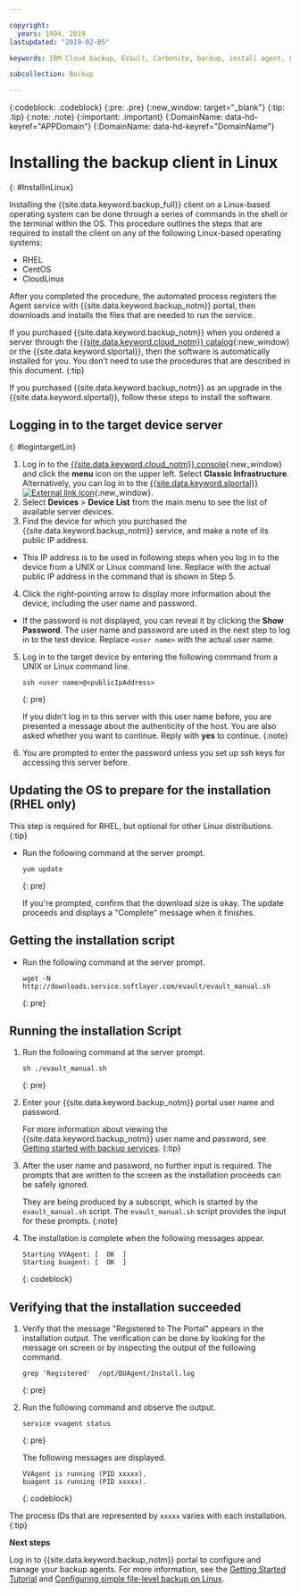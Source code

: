 ```yaml
---

copyright:
  years: 1994, 2019
lastupdated: "2019-02-05"

keywords: IBM Cloud backup, EVault, Carbonite, backup, install agent, Linux

subcollection: Backup

---
```

{:codeblock: .codeblock}
{:pre: .pre}
{:new_window: target="_blank"}
{:tip: .tip}
{:note: .note}
{:important: .important}
{:DomainName: data-hd-keyref="APPDomain"}
{:DomainName: data-hd-keyref="DomainName"}

# Installing the backup client in Linux
{: #InstallinLinux}

Installing the {{site.data.keyword.backup_full}} client on a Linux-based operating system can be done through a series of commands in the shell or the terminal within the OS. This procedure outlines the steps that are required to install the client on any of the following Linux-based operating systems:

- RHEL
- CentOS
- CloudLinux

After you completed the procedure, the automated process registers the Agent service with {{site.data.keyword.backup_notm}} portal, then downloads and installs the files that are needed to run the service.

If you purchased {{site.data.keyword.backup_notm}} when you ordered a server through the [{{site.data.keyword.cloud_notm}} catalog](https://{DomainName}/catalog/){:new_window} or the {{site.data.keyword.slportal}}, then the software is automatically installed for you. You don't need to use the procedures that are described in this document.
{:tip}

If you purchased {{site.data.keyword.backup_notm}} as an upgrade in the {{site.data.keyword.slportal}}, follow these steps to install the software.

## Logging in to the target device server
{: #logintargetLin}

1. Log in to the [{{site.data.keyword.cloud_notm}} console](https://{DomainName}/){:new_window} and click the **menu** icon on the upper left. Select **Classic Infrastructure**.<br/>
   Alternatively, you can log in to the [{{site.data.keyword.slportal}} ![External link icon](../../icons/launch-glyph.svg "External link icon")](https://control.softlayer.com/){:new_window}.
2. Select **Devices** > **Device List** from the main menu to see the list of available server devices.
3. Find the device for which you purchased the {{site.data.keyword.backup_notm}} service, and make a note of its public IP address.
  - This IP address is to be used in following steps when you log in to the device from a UNIX or Linux command line. Replace <publicIpAddress> with the actual public IP address in the command that is shown in Step 5.
4. Click the right-pointing arrow to display more information about the device, including the user name and password.
  - If the password is not displayed, you can reveal it by clicking the **Show Password**. The user name and password are used in the next step to log in to the test device. Replace `<user name>` with the actual user name.
5. Log in to the target device by entering the following command from a UNIX or Linux command line.
   ```
   ssh <user name>@<publicIpAddress>
   ```
   {: pre}

   If you didn't log in to this server with this user name before, you are presented a message about the authenticity of the host. You are also asked whether you want to continue. Reply with **yes** to continue.
   {:note}

6. You are prompted to enter the password unless you set up ssh keys for accessing this server before.

## Updating the OS to prepare for the installation (RHEL only)

This step is required for RHEL, but optional for other Linux distributions.
{:tip}

- Run the following command at the server prompt.
  ```
  yum update
  ```
  {: pre}

  If you're prompted, confirm that the download size is okay. The update proceeds and displays a "Complete" message when it finishes.

## Getting the installation script

- Run the following command at the server prompt.
  ```
  wget -N http://downloads.service.softlayer.com/evault/evault_manual.sh
  ```
  {: pre}

## Running the installation Script

1. Run the following command at the server prompt.
   ```
   sh ./evault_manual.sh
   ```
   {: pre}

2. Enter your {{site.data.keyword.backup_notm}} portal user name and password.

   For more information about viewing the {{site.data.keyword.backup_notm}} user name and password, see [Getting started with backup services](/docs/infrastructure/Backup?topic=Backup-GettingStarted).
   {:tip}

3. After the user name and password, no further input is required. The prompts that are written to the screen as the installation proceeds can be safely ignored.

   They are being produced by a subscript, which is started by the `evault_manual.sh` script. The `evault_manual.sh` script provides the input for these prompts.
   {:note}

4. The installation is complete when the following messages appear.

   ```
   Starting VVAgent: [  OK  ]
   Starting buagent: [  OK  ]
   ```
   {: codeblock}

## Verifying that the installation succeeded

1. Verify that the message "Registered to The Portal" appears in the installation output. The verification can be done by looking for the message on screen or by inspecting the output of the following command.
   ```
   grep 'Registered'  /opt/BUAgent/Install.log
   ```
   {: pre}

2. Run the following command and observe the output.
   ```
   service vvagent status
   ```
   {: pre}

   The following messages are displayed.
   ```
   VVAgent is running (PID xxxxx).
   buagent is running (PID xxxxx).
   ```
   {: codeblock}

  The process IDs that are represented by `xxxxx` varies with each installation.
  {:tip}

**Next steps**

Log in to {{site.data.keyword.backup_notm}} portal to configure and manage your backup agents. For more information, see the [Getting Started Tutorial](/docs/infrastructure/Backup?topic=Backup-GettingStarted) and [Configuring simple file-level backup on Linux](/docs/infrastructure/Backup?topic=Backup-configureLinuxBackup).
